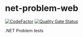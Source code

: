 # net-problem-web

[![CodeFactor](https://www.codefactor.io/repository/github/8ait/net-problem-web/badge)](https://www.codefactor.io/repository/github/8ait/minimal-api)
[![Quality Gate Status](https://sonarcloud.io/api/project_badges/measure?project=8ait_net-problem-web&metric=alert_status)](https://sonarcloud.io/dashboard?id=8ait_net-problem-web)

.NET Problem tests
